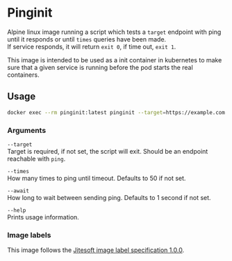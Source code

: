 # Pinginit

Alpine linux image running a script which tests a `target` endpoint with ping until it responds or until `times` queries have been made.  
If service responds, it will return `exit 0`, if time out, `exit 1`.

This image is intended to be used as a init container in kubernetes to make sure that a given service is running before the pod starts the real containers.

## Usage

```bash
docker exec --rm pinginit:latest pinginit --target=https://example.com --times=3 --await=2
```

### Arguments

`--target`  
Target is required, if not set, the script will exit. Should be an endpoint reachable with `ping`.

`--times`  
How many times to ping until timeout. Defaults to 50 if not set.

`--await`  
How long to wait between sending ping. Defaults to 1 second if not set.

`--help`  
Prints usage information.

### Image labels

This image follows the [Jitesoft image label specification 1.0.0](https://gitlab.com/snippets/1866155).
